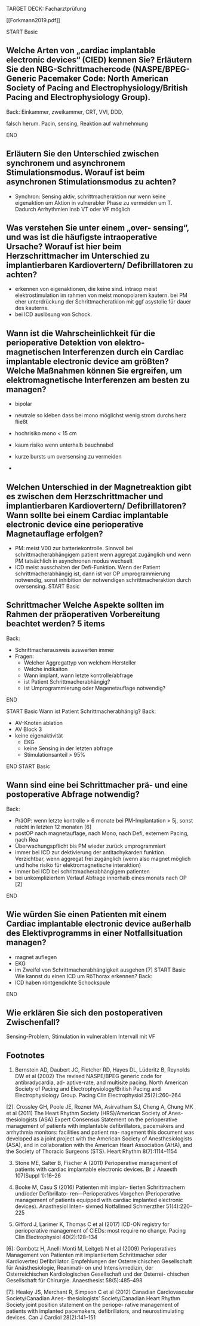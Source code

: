 TARGET DECK: Facharztprüfung

[[Forkmann2019.pdf]]

 
START
Basic
## Welche Arten von „cardiac implantable electronic devices“ (CIED) kennen Sie? Erläutern Sie den NBG-Schrittmachercode (NASPE/BPEG-Generic Pacemaker Code: North American Society of Pacing and Electrophysiology/British Pacing and Electrophysiology Group).
Back:
Einkammer, zweikammer, CRT, VVI, DDD,

falsch herum. Pacin, sensing, Reaktion auf wahrnehmung
<!--ID: 1647984025645-->
END
## Erläutern Sie den Unterschied zwischen synchronem und asynchronem Stimulationsmodus. Worauf ist beim asynchronen Stimulationsmodus zu achten?
- Synchron: Sensing aktiv, schrittmacheraktion nur wenn keine eigenaktion um Aktion in vulnerabler Phase zu vermeiden um T. Dadurch Arrhythmien insb VT oder VF möglich

## Was verstehen Sie unter einem „over- sensing“, und was ist die häufigste intraoperative Ursache? Worauf ist hier beim Herzschrittmacher im Unterschied zu implantierbaren Kardiovertern/ Defibrillatoren zu achten?
- erkennen von eigenaktionen, die keine sind. intraop meist elektrostimulation im rahmen von meist monopolarem kautern. bei PM eher unterdrückung der Schrittmacheratkion mit ggf asystolie für dauer des kauterns.
- bei ICD auslösung von Schock. 
## Wann ist die Wahrscheinlichkeit für die perioperative Detektion von elektro- magnetischen Interferenzen durch ein Cardiac implantable electronic device am größten? Welche Maßnahmen können Sie ergreifen, um elektromagnetische Interferenzen am besten zu managen?
- bipolar
- neutrale so kleben dass bei mono möglichst wenig strom durchs herz fließt

- hochrisiko  mono < 15 cm
- kaum risiko wenn unterhalb bauchnabel 

- kurze bursts um oversensing zu vermeiden
- 
## Welchen Unterschied in der Magnetreaktion gibt es zwischen dem Herzschrittmacher und implantierbaren Kardiovertern/ Defibrillatoren? Wann sollte bei einem Cardiac implantable electronic device eine perioperative Magnetauflage erfolgen?
- PM: meist V00 zur batteriekontrolle. Sinnvoll bei schrittmacherabhängigem patient wenn aggregat zugänglich und wenn PM tatsächlich in asynchronen modus wechselt
- ICD meist ausschalten der Defi-Funktion. Wenn der Patient schrittmacherabhängig ist, dann ist vor OP umprogrammierung notwendig, sonst inhibition der notwendigen schrittmacheraktion durch oversensing.
START
Basic
## Schrittmacher Welche Aspekte sollten im Rahmen der präoperativen Vorbereitung beachtet werden? 5 items
Back:
- Schrittmacherausweis auswerten immer
- Fragen:
	- Welcher Aggregattyp von welchem Hersteller
	- Welche indikaiton
	- Wann implant, wann letzte kontrolle/abfrage
	- ist Patient Schrittmacherabhängig?
	- ist Umprogrammierung oder Magenetauflage notwendig?
<!--ID: 1647984093133-->
END

START
Basic
Wann ist Patient Schrittmacherabhängig?
Back:
- AV-Knoten ablation
- AV Block 3
- keine eigenaktivität
	- EKG
	- keine Sensing in der letzten abfrage
	- Stimulationsanteil > 95%
<!--ID: 1648028780506-->
END
START
Basic
## Wann sind eine bei Schrittmacher prä- und eine postoperative Abfrage notwendig?
Back:
- PräOP: wenn letzte kontrolle > 6 monate bei PM-Implantation > 5j, sonst reicht in letzten 12 monaten [6]
- postOP nach magnetauflage, nach Mono, nach Defi, externem Pacing, nach Rea
- Überwachungspflicht bis PM wieder zurück umprogrammiert
- immer bei ICD zur dektivierung der antitachykarden funktion. Verzichtbar, wenn aggregat frei zugänglich (wenn also magnet möglich und hohe risiko für elektromagnetische interaktion)
- immer bei ICD bei schrittmacherabhängigem patienten
- bei unkompliziertem Verlauf Abfrage innerhalb eines monats nach OP [2]
<!--ID: 1647984025731-->
END
## Wie würden Sie einen Patienten mit einem Cardiac implantable electronic device außerhalb des Elektivprogramms in einer Notfallsituation managen?
- magnet auflegen
- EKG
- im Zweifel von Schrittmacherabhängigkeit ausgehen [7]
START
Basic
Wie kannst du einen ICD um RöThorax erkennen?
Back:
- ICD haben röntgendichte Schockspule
<!--ID: 1647984025754-->
END
## Wie erklären Sie sich den postoperativen Zwischenfall?
Sensing-Problem, Stimulation in vulnerablem Intervall mit VF

## Footnotes
 
1.  Bernstein AD, Daubert JC, Fletcher RD, Hayes DL, Lüderitz B, Reynolds DW et al (2002) The revised NASPE/BPEG generic code for antibradycardia, ad- aptive-rate, and multisite pacing. North American Society of Pacing and Electrophysiology/British Pacing and Electrophysiology Group. Pacing Clin Electrophysiol 25(2):260–264
    
[2]:  Crossley GH, Poole JE, Rozner MA, Asirvatham SJ, Cheng A, Chung MK et al (2011) The Heart Rhythm Society (HRS)/American Society of Anes- thesiologists (ASA) Expert Consensus Statement on the perioperative management of patients with implantable defibrillators, pacemakers and arrhythmia monitors: facilities and patient ma- nagement this document was developed as a joint project with the American Society of Anesthesiologists (ASA), and in collaboration with the American Heart Association (AHA), and the Society of Thoracic Surgeons (STS). Heart Rhythm 8(7):1114–1154
    
3.  Stone ME, Salter B, Fischer A (2011) Perioperative management of patients with cardiac implantable electronic devices. Br J Anaesth 107(Suppl 1):16–26
    
4.  Booke M, Casu S (2016) Patienten mit implan- tierten Schrittmachern und/oder Defibrillato- ren—Perioperatives Vorgehen (Perioperative management of patients equipped with cardiac implanted electronic devices). Anasthesiol Inten- sivmed Notfallmed Schmerzther 51(4):220–225
    
5.  Gifford J, Larimer K, Thomas C et al (2017) ICD-ON registry for perioperative management of CIEDs: most require no change. Pacing Clin Electrophysiol 40(2):128–134
    
[6]:  Gombotz H, Anelli Monti M, Leitgeb N et al (2009) Perioperatives Management von Patienten mit implantiertem Schrittmacher oder Kardioverter/ Defibrillator. Empfehlungen der Osterreichischen Gesellschaft für Anästhesiologie, Reanimati- on und Intensivmedizin, der Osterreichischen Kardiologischen Gesellschaft und der Osterrei- chischen Gesellschaft für Chirurgie. Anaesthesist 58(5):485–498
    
[7]: Healey JS, Merchant R, Simpson C et al (2012) Canadian Cardiovascular Society/Canadian Anes- thesiologists’ Society/Canadian Heart Rhythm Society joint position statement on the periope- rative management of patients with implanted pacemakers, defibrillators, and neurostimulating devices. Can J Cardiol 28(2):141–151